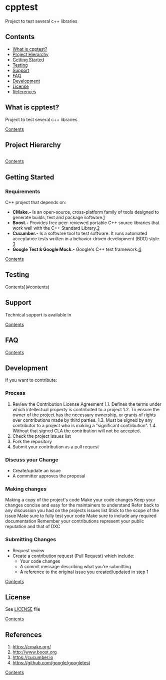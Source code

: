 # cpptest

Project to test several c++ libraries

## Contents

* [What is cpptest?](#what-is-cpptest)
* [Project Hierarchy](#project-hierarchy)
* [Getting Started](#getting-started)
* [Testing](#testing)
* [Support](#support)
* [FAQ](#faq)
* [Development](#development)
* [License](#license)
* [References](#references)

## What is cpptest?

Project to test several c++ libraries

[Contents](#contents)


## Project Hierarchy

```console
```

[Contents](#contents)


## Getting Started

### Requirements

C++ project that depends on:

* **CMake.-** Is an open-source, cross-platform family of tools designed to generate builds, test and package software.[1](#ref1)
* **Boost.-** Provides free peer-reviewed portable C++ source libraries that work well with the C++ Standard Library.[2](#ref2)
* **Cucumber.-** Is a software tool to test software. It runs automated acceptance tests written in a behavior-driven development (BDD) style. [3](#ref3)
* **Google Test & Google Mock.-** Google's C++ test framework.[4](#ref4)


[Contents](#contents)


## Testing

Contents](#contents)


## Support

Technical support is available in 

[Contents](#contents)

## FAQ

[Contents](#contents)


## Development

If you want to contribute:

### Process

1. Review the Contribution License Agreement
   1.1. Defines the terms under which intellectual property is contributed to a project
   1.2. To ensure the owner of the project has the necessary ownership, or grants of rights over contributions made by third parties.
   1.3. Must be signed by any contributor to a project who is making a "significant contribution".
   1.4. Without that signed CLA the contribution will not be accepted.
2. Check the project issues list
3. Fork the repository
4. Submit your contribution as a pull request

### Discuss your Change

- Create/update an issue
- A committer approves the proposal

### Making changes

Making a copy of the project's code
Make your code changes
Keep your changes concise and easy for the maintainers to understand
Refer back to any discussion you had on the projects issues list
Stick to the scope of the issue
Make sure to fully test your code
Make sure to include any required documentation
Remember your contributions represent your public reputation and that of DXC

### Submitting Changes

- Request review
- Create a contribution request (Pull Request) which include:
  - Your code changes
  - A commit message describing what you're submitting
  - A reference to the original issue you created/updated in step 1  

[Contents](#contents)


## License

See [LICENSE](LICENSE) file

[Contents](#contents)


## References

<a name="ref1"></a>
1. https://cmake.org/
<a name="ref2"></a>
2. http://www.boost.org
<a name="ref3"></a>
3. https://cucumber.io
<a name="ref4"></a>
4. https://github.com/google/googletest

[Contents](#contents)

